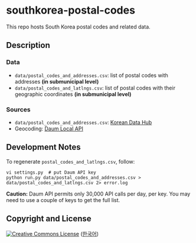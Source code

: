 southkorea-postal-codes
=======================

This repo hosts South Korea postal codes and related data.

## Description

### Data

* `data/postal_codes_and_addresses.csv`: list of postal codes with addresses **(in submunicipal level)**
* `data/postal_codes_and_latlngs.csv`: list of postal codes with their geographic coordinates **(in submunicipal level)**

### Sources

* `data/postal_codes_and_addresses.csv`: [Korean Data Hub](http://thedatahub.kr/dataset/national-postcode-2012-05)
* Geocoding: [Daum Local API](http://dna.daum.net/apis/local/ref#addr2coord)


## Development Notes

To regenerate `postal_codes_and_latlngs.csv`, follow:

    vi settings.py  # put Daum API key
    python run.py data/postal_codes_and_addresses.csv > data/postal_codes_and_latlngs.csv 2> error.log

**Caution:** Daum API permits only 30,000 API calls per day, per key. You may need to use a couple of keys to get the full list.

## Copyright and License

<a rel="license" href="http://creativecommons.org/licenses/by/2.0/kr/deed.en_US "><img alt="Creative Commons License" style="border-width:0" src="http://i.creativecommons.org/l/by/3.0/80x15.png" /></a> ([한국어](http://creativecommons.org/licenses/by/2.0/kr/))
